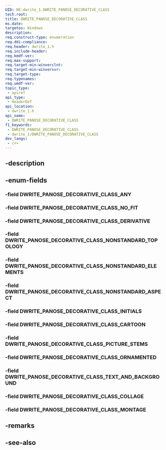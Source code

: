 ```yaml
---
UID: NE:dwrite_1.DWRITE_PANOSE_DECORATIVE_CLASS
tech.root: 
title: DWRITE_PANOSE_DECORATIVE_CLASS
ms.date: 
targetos: Windows
description: 
req.construct-type: enumeration
req.ddi-compliance: 
req.header: dwrite_1.h
req.include-header: 
req.kmdf-ver: 
req.max-support: 
req.target-min-winverclnt: 
req.target-min-winversvr: 
req.target-type: 
req.typenames: 
req.umdf-ver: 
topic_type:
 - apiref
api_type:
 - HeaderDef
api_location:
 - dwrite_1.h
api_name:
 - DWRITE_PANOSE_DECORATIVE_CLASS
f1_keywords:
 - DWRITE_PANOSE_DECORATIVE_CLASS
 - dwrite_1/DWRITE_PANOSE_DECORATIVE_CLASS
dev_langs:
 - c++
---
```


## -description

## -enum-fields

### -field DWRITE_PANOSE_DECORATIVE_CLASS_ANY

### -field DWRITE_PANOSE_DECORATIVE_CLASS_NO_FIT

### -field DWRITE_PANOSE_DECORATIVE_CLASS_DERIVATIVE

### -field DWRITE_PANOSE_DECORATIVE_CLASS_NONSTANDARD_TOPOLOGY

### -field DWRITE_PANOSE_DECORATIVE_CLASS_NONSTANDARD_ELEMENTS

### -field DWRITE_PANOSE_DECORATIVE_CLASS_NONSTANDARD_ASPECT

### -field DWRITE_PANOSE_DECORATIVE_CLASS_INITIALS

### -field DWRITE_PANOSE_DECORATIVE_CLASS_CARTOON

### -field DWRITE_PANOSE_DECORATIVE_CLASS_PICTURE_STEMS

### -field DWRITE_PANOSE_DECORATIVE_CLASS_ORNAMENTED

### -field DWRITE_PANOSE_DECORATIVE_CLASS_TEXT_AND_BACKGROUND

### -field DWRITE_PANOSE_DECORATIVE_CLASS_COLLAGE

### -field DWRITE_PANOSE_DECORATIVE_CLASS_MONTAGE

## -remarks

## -see-also

